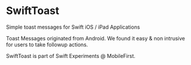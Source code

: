 # SwiftToast
Simple toast messages for Swift iOS / iPad Applications

Toast Messages originated from Android. 
We found it easy & non intrusive for users to take followup actions. 

SwiftToast is part of Swift Experiments @ MobileFirst. 
